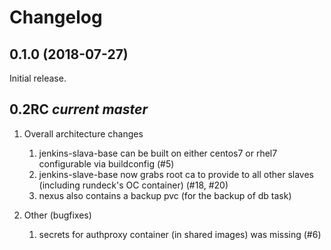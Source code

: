 # Changelog

## 0.1.0 (2018-07-27)

Initial release.

## 0.2RC *current master*

1. Overall architecture changes
   1. jenkins-slava-base can be built on either centos7 or rhel7 configurable via buildconfig (#5)
   1. jenkins-slave-base now grabs root ca to provide to all other slaves (including rundeck's OC container) (#18, #20)
   1. nexus also contains a backup pvc (for the backup of db task)
   
1. Other (bugfixes)   
   1. secrets for authproxy container (in shared images) was missing (#6)
   
